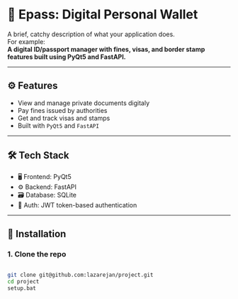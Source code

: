 # 🚀 Epass: Digital Personal Wallet

A brief, catchy description of what your application does.  
For example:  
**A digital ID/passport manager with fines, visas, and border stamp features built using PyQt5 and FastAPI.**

---

## ⚙️ Features

- View and manage private documents digitaly
- Pay fines issued by authorities
- Get and track visas and stamps
- Built with `PyQt5` and `FastAPI`

---

## 🛠️ Tech Stack

- 🖥️ Frontend: PyQt5
- ⚙️ Backend: FastAPI
- 🗃️ Database: SQLite
- 🔐 Auth: JWT token-based authentication

---

## 🧩 Installation

### 1. Clone the repo
```bash

git clone git@github.com:lazarejan/project.git
cd project
setup.bat